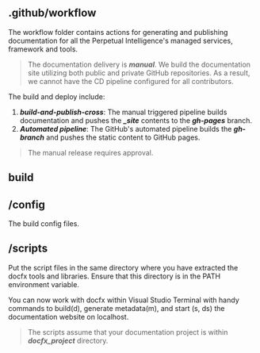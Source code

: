 ## .github/workflow
The workflow folder contains actions for generating and publishing documentation for all the Perpetual Intelligence's managed services, framework and tools.

> The documentation delivery is ***manual***. We build the documentation site utilizing both public and private GitHub repositories. As a result, we cannot have the CD pipeline configured for all contributors.

The build and deploy include:
1. ***build-and-publish-cross***: The manual triggered pipeline builds documentation and pushes the ***_site*** contents to the ***gh-pages*** branch.
2. ***Automated pipeline***: The GitHub's automated pipeline builds the ***gh-branch*** and pushes the static content to GitHub pages.

> The manual release requires approval.

## build

## /config
The build config files.

## /scripts
Put the script files in the same directory where you have extracted the docfx tools and libraries. Ensure that this directory is in the PATH environment variable.

You can now work with docfx within Visual Studio Terminal with handy commands to build(d), generate metadata(m), and start (s, ds) the documentation website on localhost.

> The scripts assume that your documentation project is within ***docfx_project*** directory.
